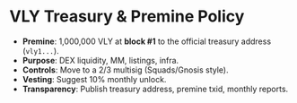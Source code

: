 # VLY Treasury & Premine Policy

- **Premine**: 1,000,000 VLY at **block #1** to the official treasury address (`vly1...`).
- **Purpose**: DEX liquidity, MM, listings, infra.
- **Controls**: Move to a 2/3 multisig (Squads/Gnosis style).
- **Vesting**: Suggest 10% monthly unlock.
- **Transparency**: Publish treasury address, premine txid, monthly reports.
